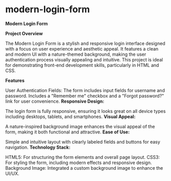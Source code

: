 # modern-login-form

**Modern Login Form**

**Project Overview**

The Modern Login Form is a stylish and responsive login interface designed with a focus on user experience and aesthetic appeal. It features a clean and modern UI with a nature-themed background, making the user authentication process visually appealing and intuitive. This project is ideal for demonstrating front-end development skills, particularly in HTML and CSS.

**Features**

User Authentication Fields:
The form includes input fields for username and password.
Includes a "Remember me" checkbox and a "Forgot password?" link for user convenience.
**Responsive Design:**

The login form is fully responsive, ensuring it looks great on all device types including desktops, tablets, and smartphones.
**Visual Appeal:**

A nature-inspired background image enhances the visual appeal of the form, making it both functional and attractive.
**Ease of Use:**

Simple and intuitive layout with clearly labeled fields and buttons for easy navigation.
**Technology Stack:**

HTML5: For structuring the form elements and overall page layout.
CSS3: For styling the form, including modern effects and responsive design.
Background Image: Integrated a custom background image to enhance the UI/UX.

